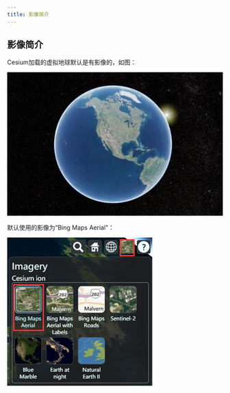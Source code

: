 ```yaml
---
title: 影像简介
---
```


## 影像简介

Cesium加载的虚拟地球默认是有影像的，如图：

![cbi-01](/assets/img/guide/cbi-01.jpg)

默认使用的影像为“Bing Maps Aerial”：

![is-01](/assets/img/guide/is-01.png)
